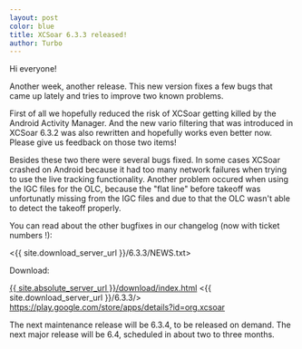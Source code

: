 ```yaml
---
layout: post
color: blue
title: XCSoar 6.3.3 released!
author: Turbo
---
```

Hi everyone!

Another week, another release. This new version fixes a few bugs that came up
lately and tries to improve two known problems.

First of all we hopefully reduced the risk of XCSoar getting killed by the
Android Activity Manager. And the new vario filtering that was introduced in
XCSoar 6.3.2 was also rewritten and hopefully works even better now. Please
give us feedback on those two items!

Besides these two there were several bugs fixed. In some cases XCSoar crashed
on Android because it had too many network failures when trying to use the
live tracking functionality. Another problem occured when using the IGC files
for the OLC, because the "flat line" before takeoff was unfortunatly missing
from the IGC files and due to that the OLC wasn't able to detect the takeoff
properly.

You can read about the other bugfixes in our changelog
(now with ticket numbers !):

  <{{ site.download_server_url }}/6.3.3/NEWS.txt>

Download:

  [{{ site.absolute_server_url }}/download/index.html](/download/index.html)
  <{{ site.download_server_url }}/6.3.3/>
  <https://play.google.com/store/apps/details?id=org.xcsoar>

The next maintenance release will be 6.3.4, to be released on demand.
The next major release will be 6.4, scheduled in about two to three months.

